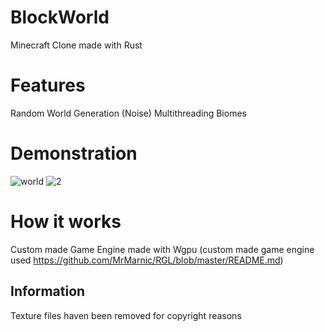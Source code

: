 # BlockWorld
Minecraft Clone made with Rust

# Features
Random World Generation (Noise)
Multithreading
Biomes

# Demonstration
![world](https://user-images.githubusercontent.com/42642302/183144765-3785d25f-cae0-4e79-8852-06c3bd146dbe.png)
![2](https://user-images.githubusercontent.com/42642302/183144772-6c98f3a5-cc8b-4849-b5db-c080013ca0ca.png)

# How it works
Custom made Game Engine made with Wgpu (custom made game engine used https://github.com/MrMarnic/RGL/blob/master/README.md)

## Information
Texture files haven been removed for copyright reasons
